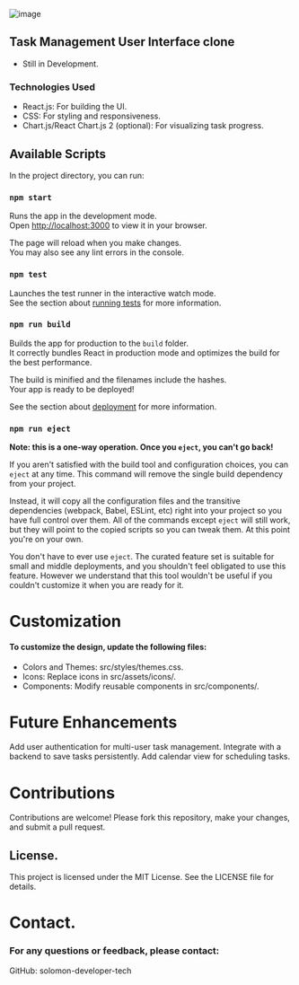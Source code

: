 ![image](https://github.com/user-attachments/assets/2a35d014-b0db-48ec-aa40-0d2ca12aa148)

## Task Management User Interface clone
- Still in Development.

### Technologies Used

- React.js: For building the UI.
- CSS: For styling and responsiveness.
- Chart.js/React Chart.js 2 (optional): For visualizing task progress.

## Available Scripts

In the project directory, you can run:

### `npm start`

Runs the app in the development mode.\
Open [http://localhost:3000](http://localhost:3000) to view it in your browser.

The page will reload when you make changes.\
You may also see any lint errors in the console.

### `npm test`

Launches the test runner in the interactive watch mode.\
See the section about [running tests](https://facebook.github.io/create-react-app/docs/running-tests) for more information.

### `npm run build`

Builds the app for production to the `build` folder.\
It correctly bundles React in production mode and optimizes the build for the best performance.

The build is minified and the filenames include the hashes.\
Your app is ready to be deployed!

See the section about [deployment](https://facebook.github.io/create-react-app/docs/deployment) for more information.

### `npm run eject`

**Note: this is a one-way operation. Once you `eject`, you can't go back!**

If you aren't satisfied with the build tool and configuration choices, you can `eject` at any time. This command will remove the single build dependency from your project.

Instead, it will copy all the configuration files and the transitive dependencies (webpack, Babel, ESLint, etc) right into your project so you have full control over them. All of the commands except `eject` will still work, but they will point to the copied scripts so you can tweak them. At this point you're on your own.

You don't have to ever use `eject`. The curated feature set is suitable for small and middle deployments, and you shouldn't feel obligated to use this feature. However we understand that this tool wouldn't be useful if you couldn't customize it when you are ready for it.

# Customization

#### To customize the design, update the following files:

- Colors and Themes: src/styles/themes.css.
- Icons: Replace icons in src/assets/icons/.
- Components: Modify reusable components in src/components/.

# Future Enhancements

Add user authentication for multi-user task management.
Integrate with a backend to save tasks persistently.
Add calendar view for scheduling tasks.

# Contributions

Contributions are welcome! Please fork this repository, make your changes, and submit a pull request.
## License.

This project is licensed under the MIT License. See the LICENSE file for details.

# Contact.

### For any questions or feedback, please contact:

GitHub: solomon-developer-tech



